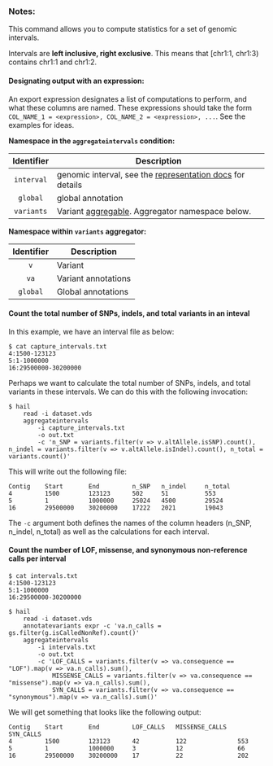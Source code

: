 <div class="cmdhead"></div>

<div class="description"></div>

<div class="synopsis"></div>

<div class="options"></div>

<div class="cmdsubsection">

### Notes:

This command allows you to compute statistics for a set of genomic intervals.

Intervals are **left inclusive, right exclusive**.  This means that \[chr1:1, chr1:3\) contains chr1:1 and chr1:2.

#### Designating output with an expression:
An export expression designates a list of computations to perform, and what these columns are named.  These expressions should take the form `COL_NAME_1 = <expression>, COL_NAME_2 = <expression>, ...`.  See the examples for ideas.

**Namespace in the `aggregateintervals` condition:**

Identifier | Description
:-: | ---
`interval` | genomic interval, see the [representation docs](#Representation) for details
`global` | global annotation
`variants` | Variant [aggregable](#aggregables).  Aggregator namespace below.


**Namespace within `variants` aggregator:**

Identifier | Description
:-: | ---
`v` | Variant
`va` | Variant annotations
`global` | Global annotations

</div>

<div class="cmdsubsection">

<h4 class="example">Count the total number of SNPs, indels, and total variants in an inteval</h4>

In this example, we have an interval file as below:

```
$ cat capture_intervals.txt
4:1500-123123
5:1-1000000
16:29500000-30200000
```

Perhaps we want to calculate the total number of SNPs, indels, and total variants in these intervals.  We can do this with the following invocation:

```
$ hail 
    read -i dataset.vds
    aggregateintervals
        -i capture_intervals.txt
        -o out.txt
        -c 'n_SNP = variants.filter(v => v.altAllele.isSNP).count(), n_indel = variants.filter(v => v.altAllele.isIndel).count(), n_total = variants.count()'
```

This will write out the following file:

```
Contig    Start       End         n_SNP   n_indel     n_total
4         1500        123123      502     51          553
5         1           1000000     25024   4500        29524
16        29500000    30200000    17222   2021        19043
```

The `-c` argument both defines the names of the column headers (n_SNP, n_indel, n_total) as well as the calculations for each interval.

<h4 class="example">Count the number of LOF, missense, and synonymous non-reference calls per interval</h4>


```
$ cat intervals.txt
4:1500-123123
5:1-1000000
16:29500000-30200000
```

```
$ hail 
    read -i dataset.vds
    annotatevariants expr -c 'va.n_calls = gs.filter(g.isCalledNonRef).count()'
    aggregateintervals
        -i intervals.txt
        -o out.txt
        -c 'LOF_CALLS = variants.filter(v => va.consequence == "LOF").map(v => va.n_calls).sum(),
            MISSENSE_CALLS = variants.filter(v => va.consequence == "missense").map(v => va.n_calls).sum(),
            SYN_CALLS = variants.filter(v => va.consequence == "synonymous").map(v => va.n_calls).sum()'
```

We will get something that looks like the following output:

```
Contig    Start       End         LOF_CALLS   MISSENSE_CALLS   SYN_CALLS
4         1500        123123      42          122              553
5         1           1000000     3           12               66
16        29500000    30200000    17          22               202
```

</div>